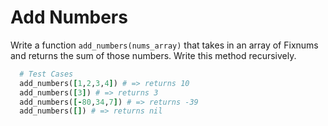 # Add Numbers

Write a function `add_numbers(nums_array)` that takes in an array of Fixnums and returns the sum of those numbers.  Write this method recursively.

```ruby
  # Test Cases
  add_numbers([1,2,3,4]) # => returns 10
  add_numbers([3]) # => returns 3
  add_numbers([-80,34,7]) # => returns -39
  add_numbers([]) # => returns nil
```
